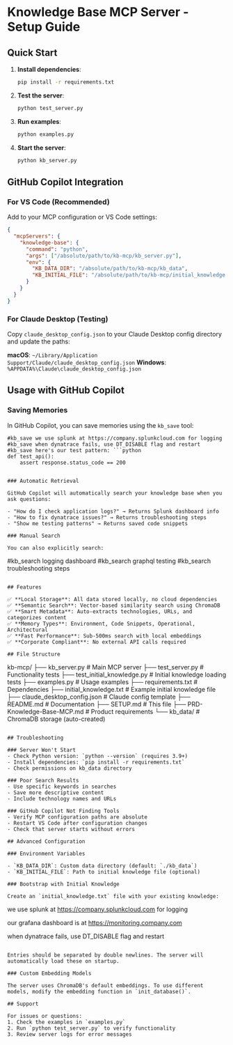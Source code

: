 # Knowledge Base MCP Server - Setup Guide

## Quick Start

1. **Install dependencies**:
   ```bash
   pip install -r requirements.txt
   ```

2. **Test the server**:
   ```bash
   python test_server.py
   ```

3. **Run examples**:
   ```bash
   python examples.py
   ```

4. **Start the server**:
   ```bash
   python kb_server.py
   ```

## GitHub Copilot Integration

### For VS Code (Recommended)

Add to your MCP configuration or VS Code settings:

```json
{
  "mcpServers": {
    "knowledge-base": {
      "command": "python",
      "args": ["/absolute/path/to/kb-mcp/kb_server.py"],
      "env": {
        "KB_DATA_DIR": "/absolute/path/to/kb-mcp/kb_data",
        "KB_INITIAL_FILE": "/absolute/path/to/kb-mcp/initial_knowledge.txt"
      }
    }
  }
}
```

### For Claude Desktop (Testing)

Copy `claude_desktop_config.json` to your Claude Desktop config directory and update the paths:

**macOS**: `~/Library/Application Support/Claude/claude_desktop_config.json`
**Windows**: `%APPDATA%\Claude\claude_desktop_config.json`

## Usage with GitHub Copilot

### Saving Memories

In GitHub Copilot, you can save memories using the `kb_save` tool:

```
#kb_save we use splunk at https://company.splunkcloud.com for logging
#kb_save when dynatrace fails, use DT_DISABLE flag and restart
#kb_save here's our test pattern: ```python
def test_api():
    assert response.status_code == 200
```
```

### Automatic Retrieval

GitHub Copilot will automatically search your knowledge base when you ask questions:

- "How do I check application logs?" → Returns Splunk dashboard info
- "How to fix dynatrace issues?" → Returns troubleshooting steps
- "Show me testing patterns" → Returns saved code snippets

### Manual Search

You can also explicitly search:

```
#kb_search logging dashboard
#kb_search graphql testing
#kb_search troubleshooting steps
```

## Features

✅ **Local Storage**: All data stored locally, no cloud dependencies  
✅ **Semantic Search**: Vector-based similarity search using ChromaDB  
✅ **Smart Metadata**: Auto-extracts technologies, URLs, and categorizes content  
✅ **Memory Types**: Environment, Code Snippets, Operational, Architectural  
✅ **Fast Performance**: Sub-500ms search with local embeddings  
✅ **Corporate Compliant**: No external API calls required  

## File Structure

```
kb-mcp/
├── kb_server.py                  # Main MCP server
├── test_server.py                # Functionality tests
├── test_initial_knowledge.py     # Initial knowledge loading tests
├── examples.py                   # Usage examples
├── requirements.txt              # Dependencies
├── initial_knowledge.txt         # Example initial knowledge file
├── claude_desktop_config.json    # Claude config template
├── README.md                     # Documentation
├── SETUP.md                      # This file
├── PRD-Knowledge-Base-MCP.md     # Product requirements
└── kb_data/                      # ChromaDB storage (auto-created)
```

## Troubleshooting

### Server Won't Start
- Check Python version: `python --version` (requires 3.9+)
- Install dependencies: `pip install -r requirements.txt`
- Check permissions on kb_data directory

### Poor Search Results
- Use specific keywords in searches
- Save more descriptive content
- Include technology names and URLs

### GitHub Copilot Not Finding Tools
- Verify MCP configuration paths are absolute
- Restart VS Code after configuration changes
- Check that server starts without errors

## Advanced Configuration

### Environment Variables

- `KB_DATA_DIR`: Custom data directory (default: `./kb_data`)
- `KB_INITIAL_FILE`: Path to initial knowledge file (optional)

### Bootstrap with Initial Knowledge

Create an `initial_knowledge.txt` file with your existing knowledge:

```
we use splunk at https://company.splunkcloud.com for logging

our grafana dashboard is at https://monitoring.company.com

when dynatrace fails, use DT_DISABLE flag and restart
```

Entries should be separated by double newlines. The server will automatically load these on startup.

### Custom Embedding Models

The server uses ChromaDB's default embeddings. To use different models, modify the embedding function in `init_database()`.

## Support

For issues or questions:
1. Check the examples in `examples.py`
2. Run `python test_server.py` to verify functionality
3. Review server logs for error messages